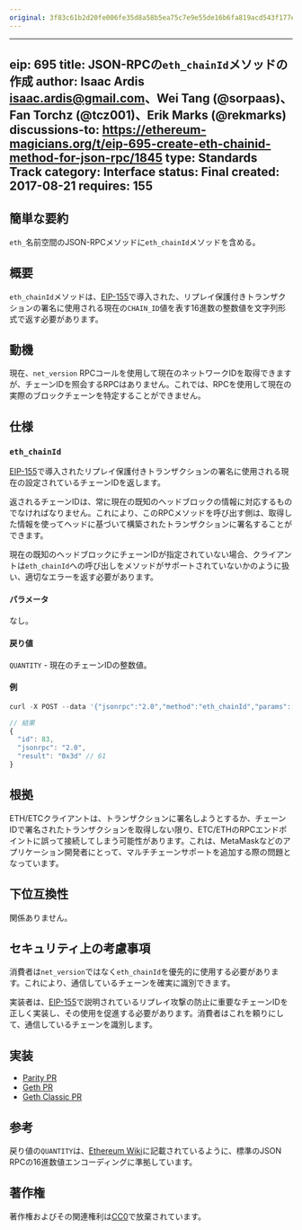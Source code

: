 ```yaml
---
original: 3f83c61b2d20fe006fe35d8a58b5ea75c7e9e55de16b6fa819acd543f177efa4
---
```


---
eip: 695
title: JSON-RPCの`eth_chainId`メソッドの作成
author: Isaac Ardis <isaac.ardis@gmail.com>、Wei Tang (@sorpaas)、Fan Torchz (@tcz001)、Erik Marks (@rekmarks)
discussions-to: https://ethereum-magicians.org/t/eip-695-create-eth-chainid-method-for-json-rpc/1845
type: Standards Track
category: Interface
status: Final
created: 2017-08-21
requires: 155
---

## 簡単な要約

`eth_`名前空間のJSON-RPCメソッドに`eth_chainId`メソッドを含める。

## 概要

`eth_chainId`メソッドは、[EIP-155](./eip-155.md)で導入された、リプレイ保護付きトランザクションの署名に使用される現在の`CHAIN_ID`値を表す16進数の整数値を文字列形式で返す必要があります。

## 動機

現在、`net_version` RPCコールを使用して現在のネットワークIDを取得できますが、チェーンIDを照会するRPCはありません。これでは、RPCを使用して現在の実際のブロックチェーンを特定することができません。

## 仕様

### `eth_chainId`

[EIP-155](./eip-155.md)で導入されたリプレイ保護付きトランザクションの署名に使用される現在の設定されているチェーンIDを返します。

返されるチェーンIDは、常に現在の既知のヘッドブロックの情報に対応するものでなければなりません。これにより、このRPCメソッドを呼び出す側は、取得した情報を使ってヘッドに基づいて構築されたトランザクションに署名することができます。

現在の既知のヘッドブロックにチェーンIDが指定されていない場合、クライアントは`eth_chainId`への呼び出しをメソッドがサポートされていないかのように扱い、適切なエラーを返す必要があります。

#### パラメータ

なし。

#### 戻り値

`QUANTITY` - 現在のチェーンIDの整数値。

#### 例

```js
curl -X POST --data '{"jsonrpc":"2.0","method":"eth_chainId","params":[],"id":83}'

// 結果
{
  "id": 83,
  "jsonrpc": "2.0",
  "result": "0x3d" // 61
}
```

## 根拠

ETH/ETCクライアントは、トランザクションに署名しようとするか、チェーンIDで署名されたトランザクションを取得しない限り、ETC/ETHのRPCエンドポイントに誤って接続してしまう可能性があります。これは、MetaMaskなどのアプリケーション開発者にとって、マルチチェーンサポートを追加する際の問題となっています。

## 下位互換性

関係ありません。

## セキュリティ上の考慮事項

消費者は`net_version`ではなく`eth_chainId`を優先的に使用する必要があります。これにより、通信しているチェーンを確実に識別できます。

実装者は、[EIP-155](./eip-155.md)で説明されているリプレイ攻撃の防止に重要なチェーンIDを正しく実装し、その使用を促進する必要があります。消費者はこれを頼りにして、通信しているチェーンを識別します。

## 実装

- [Parity PR](https://github.com/paritytech/parity/pull/6329)
- [Geth PR](https://github.com/ethereum/go-ethereum/pull/17617)
- [Geth Classic PR](https://github.com/ethereumproject/go-ethereum/pull/336)

## 参考

戻り値の`QUANTITY`は、[Ethereum Wiki](https://github.com/ethereum/wiki/wiki/JSON-RPC#hex-value-encoding)に記載されているように、標準のJSON RPCの16進数値エンコーディングに準拠しています。

## 著作権

著作権およびその関連権利は[CC0](../LICENSE.md)で放棄されています。